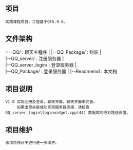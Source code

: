 ## 项目
    实践课程项目，工程基于Qt5.9.0。
## 文件架构
  +--QQ/                  : 聊天主程序
  | 
  |--QQ_Package/          : 封装
  |  
  |--QQ_server/           : 注册服务器
  |        
  |--QQ_server_login/     : 登录服务器
  |        
  |--QQ_Package/          : 登录服务器
  |
  |--Readmemd             : 本文档
## 项目说明
    V1.0 实现注册及登录，聊天界面，聊天界面未完善。
		 如果出现未能成功实现服务器连接，请检查 QQ_server_login\loginwidget.cpp(44) 数据库的绝对路径设置。
## 项目维护
    该项目预计不进行进一步维护。
